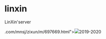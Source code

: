 # linxin
LinXin'server

<!DOCTYPE html PUBLIC "-//W3C//DTD XHTML 1.0 Transitional//EN" "233">
<html xmlns="http://www.w3.org/1999/xhtml">
.com/mnsj/zixun/m/697669.html"><img src="233">2019-2020</a></li>
    </ul>
